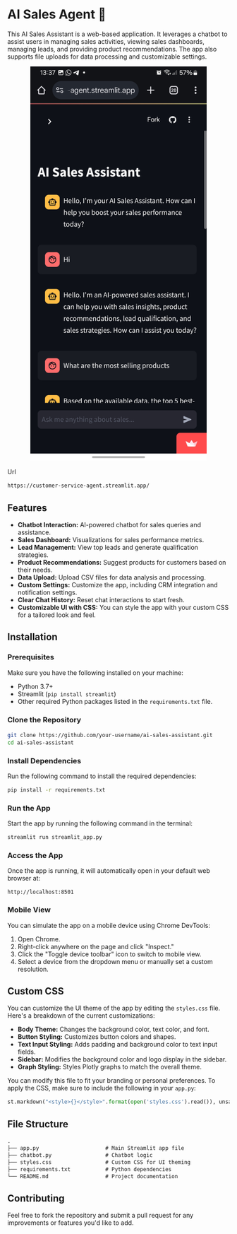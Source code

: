 # AI Sales Agent 💼

This AI Sales Assistant is a web-based application. It leverages a chatbot to assist users in managing sales activities, viewing sales dashboards, managing leads, and providing product recommendations. The app also supports file uploads for data processing and customizable settings.

<div align="center">
    <img src="https://raw.githubusercontent.com/TuryahabwaPaul/customer-service-agent/main/Screenshot_20241018_133748_Chrome.jpg" alt="App Screenshot" width="400"/>
</div>


Url
```bash
https://customer-service-agent.streamlit.app/
```

## Features
- **Chatbot Interaction:** AI-powered chatbot for sales queries and assistance.
- **Sales Dashboard:** Visualizations for sales performance metrics.
- **Lead Management:** View top leads and generate qualification strategies.
- **Product Recommendations:** Suggest products for customers based on their needs.
- **Data Upload:** Upload CSV files for data analysis and processing.
- **Custom Settings:** Customize the app, including CRM integration and notification settings.
- **Clear Chat History:** Reset chat interactions to start fresh.
- **Customizable UI with CSS:** You can style the app with your custom CSS for a tailored look and feel.

## Installation

### Prerequisites
Make sure you have the following installed on your machine:
- Python 3.7+
- Streamlit (`pip install streamlit`)
- Other required Python packages listed in the `requirements.txt` file.

### Clone the Repository
```bash
git clone https://github.com/your-username/ai-sales-assistant.git
cd ai-sales-assistant
```

### Install Dependencies
Run the following command to install the required dependencies:
```bash
pip install -r requirements.txt
```

### Run the App
Start the app by running the following command in the terminal:
```bash
streamlit run streamlit_app.py
```

### Access the App
Once the app is running, it will automatically open in your default web browser at:
```
http://localhost:8501
```

### Mobile View
You can simulate the app on a mobile device using Chrome DevTools:
1. Open Chrome.
2. Right-click anywhere on the page and click "Inspect."
3. Click the "Toggle device toolbar" icon to switch to mobile view.
4. Select a device from the dropdown menu or manually set a custom resolution.

## Custom CSS
You can customize the UI theme of the app by editing the `styles.css` file. Here's a breakdown of the current customizations:
- **Body Theme:** Changes the background color, text color, and font.
- **Button Styling:** Customizes button colors and shapes.
- **Text Input Styling:** Adds padding and background color to text input fields.
- **Sidebar:** Modifies the background color and logo display in the sidebar.
- **Graph Styling:** Styles Plotly graphs to match the overall theme.

You can modify this file to fit your branding or personal preferences. To apply the CSS, make sure to include the following in your `app.py`:
```python
st.markdown("<style>{}</style>".format(open('styles.css').read()), unsafe_allow_html=True)
```

## File Structure

```plaintext
.
├── app.py                     # Main Streamlit app file
├── chatbot.py                 # Chatbot logic
├── styles.css                 # Custom CSS for UI theming
├── requirements.txt           # Python dependencies
└── README.md                  # Project documentation
```

## Contributing
Feel free to fork the repository and submit a pull request for any improvements or features you'd like to add.

